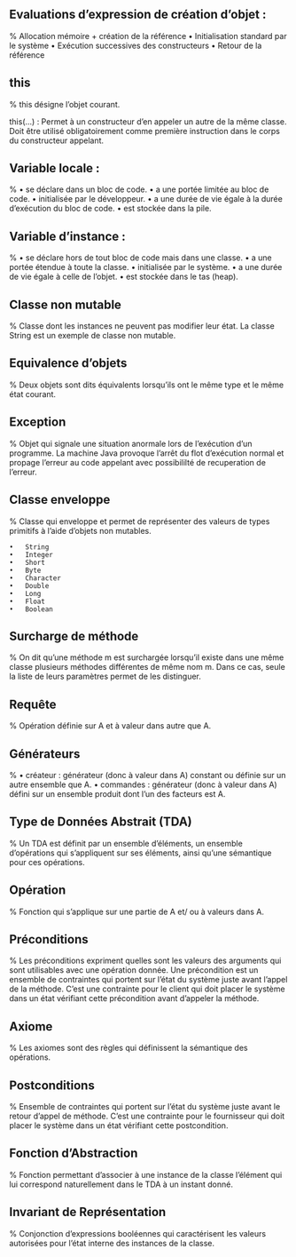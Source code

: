 ##     Evaluations d’expression de création d’objet :
%
 Allocation mémoire + création de la référence
•   Initialisation standard par le système
•   Exécution successives des constructeurs
•   Retour de la référence

## this
%
this désigne l’objet courant.

this(...) : Permet à un constructeur d’en appeler
un autre de la même classe.
Doit être utilisé obligatoirement comme première instruction dans le corps du constructeur appelant.

## Variable locale :
%
•   se déclare dans un bloc de code.
•   a une portée limitée au bloc de code.
•   initialisée par le développeur.
•   a une durée de vie égale à la durée d’exécution du bloc de code.
•   est stockée dans la pile.

## Variable d’instance :
%
•   se déclare hors de tout bloc de code mais dans une classe.
•   a une portée étendue à toute la classe.
•   initialisée par le système.
•   a une durée de vie égale à celle de l’objet.
•   est stockée dans le tas (heap).

## Classe non mutable
%
Classe dont les instances ne peuvent pas modifier
leur état. La classe String est un exemple de classe non mutable.

## Equivalence d’objets
%
Deux objets sont dits équivalents lorsqu’ils ont le
même type et le même état courant.

## Exception
%
Objet qui signale une situation anormale lors de l’exécution
d’un programme. La machine Java provoque l’arrêt du flot d’exécution normal
et propage l’erreur au code appelant avec possibililté de recuperation de l’erreur.

## Classe enveloppe
%
Classe qui enveloppe et permet de représenter des
valeurs de types primitifs à l’aide d’objets non mutables.

    •   String
    •   Integer
    •   Short
    •   Byte
    •   Character
    •   Double
    •   Long
    •   Float
    •   Boolean

## Surcharge de méthode
%
On dit qu’une méthode m est surchargée lorsqu’il
existe dans une même classe plusieurs méthodes différentes de même nom m.
Dans ce cas, seule la liste de leurs paramètres permet de les distinguer.

## Requête
%
Opération définie sur A et à valeur dans autre que A.

## Générateurs
%
• créateur : générateur (donc à valeur dans A) constant ou définie sur un
       autre ensemble que A.
     • commandes : générateur (donc à valeur dans A) défini sur un ensemble
       produit dont l’un des facteurs est A.

## Type de Données Abstrait (TDA)
%
 Un TDA est définit par un ensemble
d’éléments, un ensemble d’opérations qui s’appliquent sur ses éléments, ainsi
qu’une sémantique pour ces opérations.

## Opération
%
 Fonction qui s’applique sur une partie de A et/ ou à valeurs dans A.

## Préconditions
%
Les préconditions expriment quelles sont les valeurs des arguments qui sont utilisables avec une opération donnée. Une précondition est un ensemble de contraintes qui portent sur l’état du système juste avant l’appel de la méthode. C’est une contrainte pour le client qui doit placer le système dans un état vérifiant cette précondition avant d’appeler la méthode.

## Axiome
%
Les axiomes sont des règles qui définissent la sémantique des opérations.

## Postconditions
%
Ensemble de contraintes qui portent sur l’état du système juste avant le retour d’appel de méthode. C’est une contrainte pour le fournisseur qui doit placer le système dans un état vérifiant cette postcondition.

## Fonction d’Abstraction
%
Fonction permettant d’associer à une instance
de la classe l’élément qui lui correspond naturellement dans le TDA à un instant donné.

## Invariant de Représentation
%
Conjonction d’expressions booléennes qui
caractérisent les valeurs autorisées pour l’état interne des instances de la classe.
